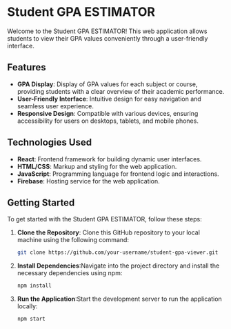 # Student GPA ESTIMATOR

Welcome to the Student GPA ESTIMATOR! This web application allows students to view their GPA values conveniently through a user-friendly interface.

## Features
- **GPA Display**: Display of GPA values for each subject or course, providing students with a clear overview of their academic performance.
- **User-Friendly Interface**: Intuitive design for easy navigation and seamless user experience.
- **Responsive Design**: Compatible with various devices, ensuring accessibility for users on desktops, tablets, and mobile phones.

## Technologies Used
- **React**: Frontend framework for building dynamic user interfaces.
- **HTML/CSS**: Markup and styling for the web application.
- **JavaScript**: Programming language for frontend logic and interactions.
- **Firebase**: Hosting service for the web application.

## Getting Started
To get started with the Student GPA ESTIMATOR, follow these steps:

1. **Clone the Repository**: Clone this GitHub repository to your local machine using the following command:
   
   ```bash
   git clone https://github.com/your-username/student-gpa-viewer.git

3. **Install Dependencies**:Navigate into the project directory and install the necessary dependencies using npm:
   
   ```bash
   npm install

5. **Run the Application**:Start the development server to run the application locally:
   
   ```bash
   npm start
   
